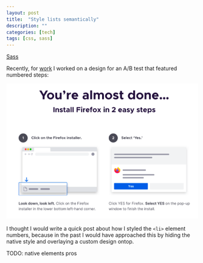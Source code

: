 ```yaml
---
layout: post
title:  "Style lists semantically"
description: ""
categories: [tech]
tags: [css, sass]
---
```


[Sass](https://sass-lang.com/)

Recently, for [work](https://mozilla.org) I worked on a design for an A/B test that featured numbered steps:

![screenshot](/assets/img/posts/style-lists/list-style.png)

I thought I would write a quick post about how I styled the `<li>` element numbers, because in the past I would have approached this by hiding the native style and overlaying a custom design ontop. 

TODO: native elements pros

```scss

```